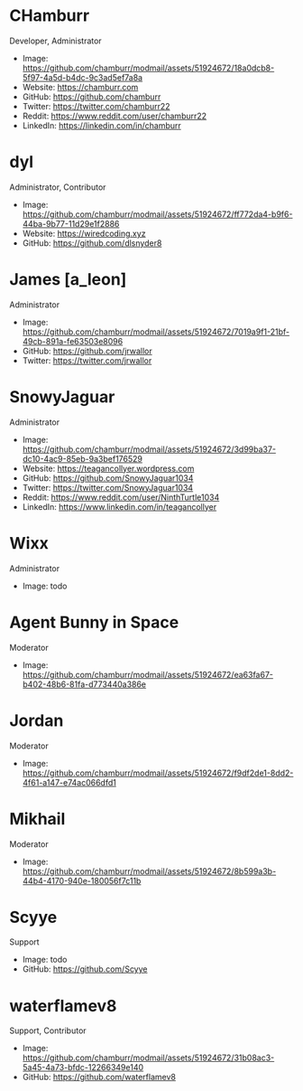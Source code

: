 # CHamburr

Developer, Administrator

- Image: https://github.com/chamburr/modmail/assets/51924672/18a0dcb8-5f97-4a5d-b4dc-9c3ad5ef7a8a
- Website: https://chamburr.com
- GitHub: https://github.com/chamburr
- Twitter: https://twitter.com/chamburr22
- Reddit: https://www.reddit.com/user/chamburr22
- LinkedIn: https://linkedin.com/in/chamburr

# dyl

Administrator, Contributor

- Image: https://github.com/chamburr/modmail/assets/51924672/ff772da4-b9f6-44ba-9b77-11d29e1f2886
- Website: https://wiredcoding.xyz
- GitHub: https://github.com/dlsnyder8

# James [a_leon]

Administrator

- Image: https://github.com/chamburr/modmail/assets/51924672/7019a9f1-21bf-49cb-891a-fe63503e8096
- GitHub: https://github.com/jrwallor
- Twitter: https://twitter.com/jrwallor

# SnowyJaguar

Administrator

- Image: https://github.com/chamburr/modmail/assets/51924672/3d99ba37-dc10-4ac9-85eb-9a3bef176529
- Website: https://teagancollyer.wordpress.com
- GitHub: https://github.com/SnowyJaguar1034
- Twitter: https://twitter.com/SnowyJaguar1034
- Reddit: https://www.reddit.com/user/NinthTurtle1034
- LinkedIn: https://www.linkedin.com/in/teagancollyer

# Wixx

Administrator

- Image: todo

# Agent Bunny in Space

Moderator

- Image: https://github.com/chamburr/modmail/assets/51924672/ea63fa67-b402-48b6-81fa-d773440a386e


# Jordan

Moderator

- Image: https://github.com/chamburr/modmail/assets/51924672/f9df2de1-8dd2-4f61-a147-e74ac066dfd1

# Mikhail

Moderator

- Image: https://github.com/chamburr/modmail/assets/51924672/8b599a3b-44b4-4170-940e-180056f7c11b

# Scyye

Support

- Image: todo
- GitHub: https://github.com/Scyye

# waterflamev8

Support, Contributor

- Image: https://github.com/chamburr/modmail/assets/51924672/31b08ac3-5a45-4a73-bfdc-12266349e140
- GitHub: https://github.com/waterflamev8


